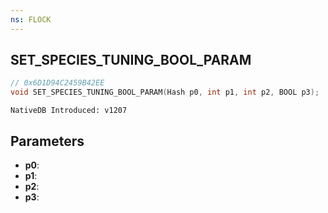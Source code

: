 ```yaml
---
ns: FLOCK
---
```

## SET_SPECIES_TUNING_BOOL_PARAM

```c
// 0x6D1D94C2459B42EE
void SET_SPECIES_TUNING_BOOL_PARAM(Hash p0, int p1, int p2, BOOL p3);
```

```
NativeDB Introduced: v1207
```

## Parameters
* **p0**:
* **p1**:
* **p2**:
* **p3**:
